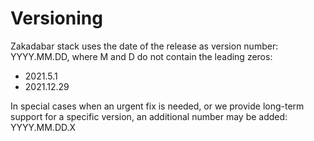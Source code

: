 # Versioning

Zakadabar stack uses the date of the release as version number: YYYY.MM.DD,
where M and D do not contain the leading zeros:

- 2021.5.1
- 2021.12.29

In special cases when an urgent fix is needed, or we provide long-term support
for a specific version, an additional number may be added: YYYY.MM.DD.X
